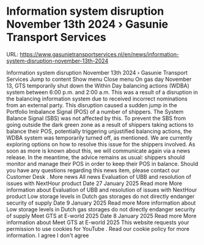 # Information system disruption November 13th 2024 › Gasunie Transport Services

URL: https://www.gasunietransportservices.nl/en/news/information-system-disruption-november-13th-2024

Information system disruption November 13th 2024 › Gasunie Transport Services
Jump to content
Show menu
Close menu
On
gas day
November 13,
GTS
temporarily shut down the Within Day balancing actions (WDBA)
system
between 6:00 p.m. and 2:00 a.m. This was a result of a disruption in the balancing information
system
due to received incorrect nominations from an external party. This disruption caused a sudden jump in the
Portfolio Imbalance Signal
(POS) of a number of shippers. The
System Balance Signal
(SBS) was not affected by this. To prevent the SBS from going outside the
dark green zone
as a result of shippers taking actions to balance their POS, potentially triggering unjustified balancing actions, the WDBA
system
was temporarily turned off, as mentioned. We are currently exploring options on how to resolve this issue for the shippers involved. As soon as more is known about this, we will communicate again via a news release.
In the meantime, the advice remains as usual: shippers should monitor and manage their POS in order to keep their POS in balance.
Should you have any questions regarding this news item, please contact our
Customer Desk
.
More news
All news
Evaluation of UBB and resolution of issues with NextHour product
Date
27 January 2025
Read more
More information about Evaluation of UBB and resolution of issues with NextHour product
Low storage levels in Dutch gas storages do not directly endanger security of supply
Date
9 January 2025
Read more
More information about Low storage levels in Dutch gas storages do not directly endanger security of supply
Meet GTS at E-world 2025
Date
8 January 2025
Read more
More information about Meet GTS at E-world 2025
This website requests your permission to use cookies for
YouTube
. Read our
cookie policy
for more information.
I agree
I don't agree